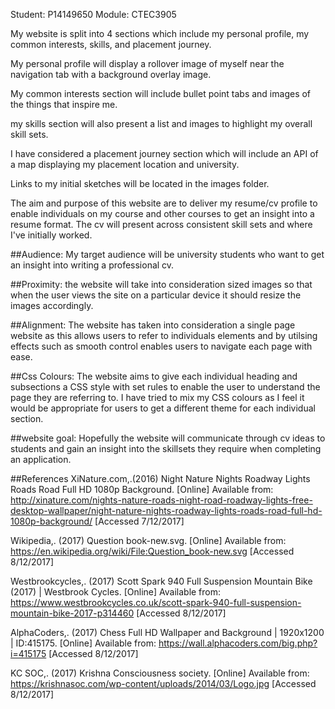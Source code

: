 Student: P14149650
Module: CTEC3905


My website is split into 4 sections which include my personal profile, my common interests, skills, and placement journey.


My personal profile will display a rollover image of myself near the navigation tab with a background overlay image.

My common interests section will include bullet point tabs and images of the things that inspire me.

my skills section will also present a list and images to highlight my overall skill sets.


I have considered a placement journey section which will include an API of a map displaying my placement location and university.

Links to my initial sketches will be located in the images folder.


The aim and purpose of this website are to deliver my resume/cv profile to enable individuals on my course and other courses to get an insight into a resume format. The cv will present across consistent skill sets and where I've initially worked.

##Audience: My target audience will be university students who want to get an insight into writing a professional cv.

##Proximity: the website will take into consideration sized images so that when the user views the site on a particular device
it should resize the images accordingly.

##Alignment: The website has taken into consideration a single page website as this allows users to refer to individuals elements and by utilsing effects such as smooth control enables users to navigate each page with ease.

##Css Colours: The website aims to give each individual heading and subsections a CSS style with set rules to enable the user
to understand the page they are referring to. I have tried to mix my CSS colours as I feel it would be appropriate for users
to get a different theme for each individual section.

##website goal: Hopefully the website will communicate through cv ideas to students and gain an insight into the skillsets they require when completing an application.

##References
XiNature.com,.(2016) Night Nature Nights Roadway Lights Roads Road Full HD 1080p Background. [Online] Available from: http://xinature.com/nights-nature-roads-night-road-roadway-lights-free-desktop-wallpaper/night-nature-nights-roadway-lights-roads-road-full-hd-1080p-background/ [Accessed 7/12/2017]

Wikipedia,. (2017) Question book-new.svg. [Online] Available from: https://en.wikipedia.org/wiki/File:Question_book-new.svg [Accessed 8/12/2017]

Westbrookcycles,. (2017) Scott Spark 940 Full Suspension Mountain Bike (2017) | Westbrook Cycles. [Online] Available from: https://www.westbrookcycles.co.uk/scott-spark-940-full-suspension-mountain-bike-2017-p314460 [Accessed 8/12/2017]

AlphaCoders,. (2017) Chess Full HD Wallpaper and Background | 1920x1200 | ID:415175. [Online] Available from: https://wall.alphacoders.com/big.php?i=415175 [Accessed 8/12/2017]

KC SOC,. (2017) Krishna Consciousness society. [Online] Available from: https://krishnasoc.com/wp-content/uploads/2014/03/Logo.jpg [Accessed 8/12/2017]


 